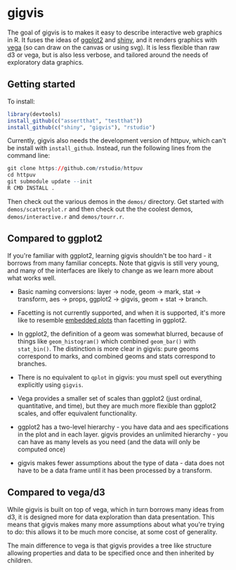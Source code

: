 # gigvis

The goal of gigvis is to makes it easy to describe interactive web graphics in 
R. It fuses the ideas of [ggplot2](http://github.com/hadley/ggplot2) and 
[shiny](http://github.com/rstudio/shiny), and it renders graphics with
[vega](https://github.com/trifacta/vega) (so can draw on the canvas or using
svg). It is less flexible than raw d3 or vega, but is also less verbose, and
tailored around the needs of exploratory data graphics.

## Getting started

To install: 

```R
library(devtools)
install_github(c("assertthat", "testthat"))
install_github(c("shiny", "gigvis"), "rstudio")
```

Currently, gigvis also needs the development version of httpuv, which can't
be install with `install_github`. Instead, run the following lines from the 
command line:

```R
git clone https://github.com/rstudio/httpuv
cd httpuv
git submodule update --init
R CMD INSTALL .
```

Then check out the various demos in the `demos/` directory. Get started with
`demos/scatterplot.r` and then check out the the coolest demos, 
`demos/interactive.r` and `demos/tourr.r`.

## Compared to ggplot2

If you're familiar with ggplot2, learning gigvis shouldn't be too hard - it 
borrows from many familiar concepts.  Note that gigvis is still very young,
and many of the interfaces are likely to change as we learn more about what
works well.

* Basic naming conversions: layer -> node, geom -> mark, stat -> transform, 
  aes -> props, ggplot2 -> gigvis, geom + stat -> branch.

* Facetting is not currently supported, and when it is supported, it's more
  like to resemble [embedded plots](http://vita.had.co.nz/papers/embedded-plots.html)
  than facetting in ggplot2.

* In ggplot2, the definition of a geom was somewhat blurred, because of things
  like `geom_histogram()` which combined `geom_bar()` with `stat_bin()`. The
  distinction is more clear in gigvis: pure geoms correspond to marks, and 
  combined geoms and stats correspond to branches.
  
* There is no equivalent to `qplot` in gigvis: you must spell out everything
  explicitly using `gigvis`.

* Vega provides a smaller set of scales than ggplot2 (just ordinal, 
  quantitative, and time), but they are much more flexible than ggplot2 scales,
  and offer equivalent functionality.

* ggplot2 has a two-level hierarchy - you have data and aes specifications in
  the plot and in each layer. gigvis provides an unlimited hierarchy - you can
  have as many levels as you need (and the data will only be computed once)
  
* gigvis makes fewer assumptions about the type of data - data does not have
  to be a data frame until it has been processed by a transform.
  
## Compared to vega/d3

While gigvis is built on top of vega, which in turn borrows many ideas from d3,
it is designed more for data exploration than data presentation. This means that
gigvis makes many more assumptions about what you're trying to do: this allows
it to be much more concise, at some cost of generality.

The main difference to vega is that gigvis provides a tree like structure 
allowing properties and data to be specified once and then inherited by 
children. 
